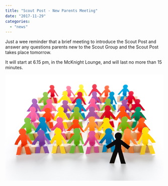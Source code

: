 ```yaml
---
title: "Scout Post - New Parents Meeting"
date: "2017-11-29"
categories: 
  - "news"
---
```


Just a wee reminder that a brief meeting to introduce the Scout Post and answer any questions parents new to the Scout Group and the Scout Post takes place tomorrow.

It will start at 6.15 pm, in the McKnight Lounge, and will last no more than 15 minutes.

![](images/Meeting-PaperPeople.jpg)
